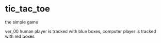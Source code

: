 # tic_tac_toe
the simple game 

ver_00 human player is tracked with blue boxes, computer player is tracked with red boxes
